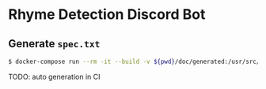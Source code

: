 # Rhyme Detection Discord Bot

## Generate `spec.txt`

```sh
$ docker-compose run --rm -it --build -v ${pwd}/doc/generated:/usr/src/app/doc/generated bot rspec --format documentation -o ./doc/generated/spec.txt
```

TODO: auto generation in CI
